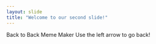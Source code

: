 ```yaml
---
layout: slide
title: "Welcome to our second slide!"
---
```

Back to Back Meme Maker
Use the left arrow to go back!
